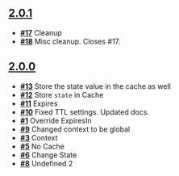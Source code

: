 
## [**2.0.1**](https://github.com/continuationlabs/tacky/issues?milestone=2&state=open)
- [**#17**](https://github.com/continuationlabs/tacky/issues/17) Cleanup
- [**#18**](https://github.com/continuationlabs/tacky/issues/18) Misc cleanup. Closes #17.

## [**2.0.0**](https://github.com/continuationlabs/tacky/issues?milestone=1&state=closed)
- [**#13**](https://github.com/continuationlabs/tacky/issues/13) Store the state value in the cache as well
- [**#12**](https://github.com/continuationlabs/tacky/issues/12) Store `state` in Cache
- [**#11**](https://github.com/continuationlabs/tacky/issues/11) Expires
- [**#10**](https://github.com/continuationlabs/tacky/issues/10) Fixed TTL settings. Updated docs.
- [**#1**](https://github.com/continuationlabs/tacky/issues/1) Override ExpiresIn
- [**#9**](https://github.com/continuationlabs/tacky/issues/9) Changed context to be global
- [**#3**](https://github.com/continuationlabs/tacky/issues/3) Context
- [**#5**](https://github.com/continuationlabs/tacky/issues/5) No Cache
- [**#6**](https://github.com/continuationlabs/tacky/issues/6) Change State
- [**#8**](https://github.com/continuationlabs/tacky/issues/8) Undefined 2
